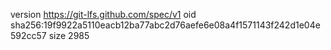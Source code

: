 version https://git-lfs.github.com/spec/v1
oid sha256:19f9922a5110eacb12ba77abc2d76aefe6e08a4f1571143f242d1e04e592cc57
size 2985
